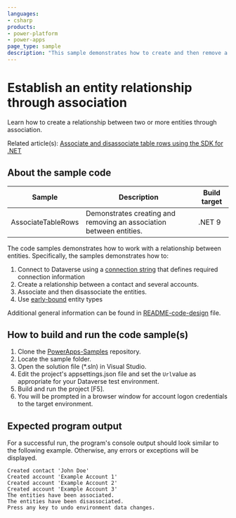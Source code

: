 ```yaml
---
languages:
- csharp
products:
- power-platform
- power-apps
page_type: sample
description: "This sample demonstrates how to create and then remove a relationship between three accounts and a contact."
---
```


# Establish an entity relationship through association

Learn how to create a relationship between two or more entities through association.

Related article(s): [Associate and disassociate table rows using the SDK for .NET](https://learn.microsoft.com/en-us/power-apps/developer/data-platform/org-service/entity-operations-associate-disassociate)

## About the sample code

|Sample|Description|Build target|
|---|---|---|
|AssociateTableRows|Demonstrates creating and removing an association between entities.|.NET 9|

The code samples demonstrates how to work with a relationship between entities. Specifically, the samples demonstrates how to:

1. Connect to Dataverse using a [connection string](https://learn.microsoft.com/power-apps/developer/data-platform/xrm-tooling/use-connection-strings-xrm-tooling-connect) that defines required connection information
1. Create a relationship between a contact and several accounts.
1. Associate and then disassociate the entities.
1. Use [early-bound](https://learn.microsoft.com/power-apps/developer/data-platform/org-service/early-bound-programming#early-bound) entity types

Additional general information can be found in [README-code-design](https://github.com/microsoft/PowerApps-Samples/tree/master/dataverse/orgsvc/C%23-NETCore/README-code-design.md) file.

## How to build and run the code sample(s)

1. Clone the [PowerApps-Samples](https://github.com/microsoft/PowerApps-Samples) repository.
1. Locate the sample folder.
1. Open the solution file (*.sln) in Visual Studio.
1. Edit the project's appsettings.json file and set the `Url`value as appropriate for your Dataverse test environment.
1. Build and run the project [F5].
1. You will be prompted in a browser window for account logon credentials to the target environment.

## Expected program output

For a successful run, the program's console output should look similar to the following example.
Otherwise, any errors or exceptions will be displayed.

```console
Created contact 'John Doe'
Created account 'Example Account 1'
Created account 'Example Account 2'
Created account 'Example Account 3'
The entities have been associated.
The entities have been disassociated.
Press any key to undo environment data changes.
```
